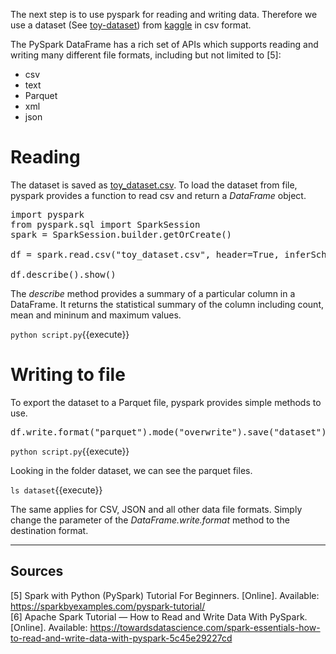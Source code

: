 The next step is to use pyspark for reading and writing data. Therefore we use a dataset (See [toy-dataset](https://www.kaggle.com/datasets/carlolepelaars/toy-dataset)) from [kaggle](https://www.kaggle.com) in csv format. 

The PySpark DataFrame has a rich set of APIs which supports reading and writing many different file formats, including but not limited to [5]:
 - csv
 - text
 - Parquet
 - xml
 - json

# Reading

The dataset is saved as [toy_dataset.csv](toy_dataset.csv). To load the dataset from file, pyspark provides a function to read csv and return a _DataFrame_ object.

<pre class="file" data-filename="script.py" data-target="replace">
import pyspark
from pyspark.sql import SparkSession
spark = SparkSession.builder.getOrCreate()

df = spark.read.csv("toy_dataset.csv", header=True, inferSchema=True)

df.describe().show()
</pre>

The _describe_ method provides a summary of a particular column in a DataFrame. It returns the statistical summary of the column including count, mean and mininum and maximum values.

`python script.py`{{execute}}

# Writing to file

To export the dataset to a Parquet file, pyspark provides simple methods to use.

<pre class="file" data-filename="script.py" data-target="insert" data-marker="df.describe().show()">
df.write.format("parquet").mode("overwrite").save("dataset")
</pre>

`python script.py`{{execute}}

Looking in the folder dataset, we can see the parquet files.

`ls dataset`{{execute}}

The same applies for CSV, JSON and all other data file formats. Simply change the parameter of the _DataFrame.write.format_ method to the destination format.

---

## Sources

[5] Spark with Python (PySpark) Tutorial For Beginners. [Online]. Available: https://sparkbyexamples.com/pyspark-tutorial/ <br />
[6] Apache Spark Tutorial — How to Read and Write Data With PySpark. [Online]. Available: https://towardsdatascience.com/spark-essentials-how-to-read-and-write-data-with-pyspark-5c45e29227cd
